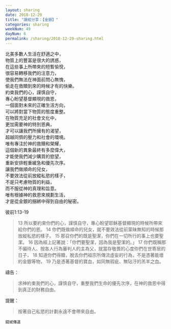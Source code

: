 ```yaml
---
layout: sharing
date: 2018-12-29
title: "讀經分享：【金銀】"
categories: sharing
weekNum: 49
dayNum: 6
permalink: /sharing/2018-12-29-sharing.html
---
```


北美多數人生活在舒適之中，  
物質上的豐富是很大的誘惑，  
在這些事上所帶來的短暫愉悅，  
很容易轉移我們的注意力，  
使我們無法在神面前問心無愧，  
偷走在救贖到來的時候才有的快樂。  
約束我們的心，謹慎自守，  
專心盼望基督顯現的救恩，  
一個面對未來的正確生活方向，  
可以將對當下物質的態度重整。  
在物質充足的社會文化中，  
更加需要神的特別恩典，  
才可以讓我們所擁有的渴望，  
超越同儕的壓力和社會的環境。  
唯有專注於神的救贖和榮耀，  
這個新的異象最終有多麼偉大，  
才能使我們減少購買的慾望，  
重新安排輕重緩急和優先次序。  
讓我們做順命的兒女，  
不要效法從前放縱私慾的樣子，  
不是只考慮物質的利益，  
而不服從神的真理和旨意。  
唯有根據神的救恩來規劃生活，  
才是從金銀的捆綁中得到自由的秘密。  

彼前1:13-19
>13 所以要約束你們的心，謹慎自守，專心盼望耶穌基督顯現的時候所帶來給你們的恩。 14 你們既做順命的兒女，就不要效法從前蒙昧無知的時候那放縱私慾的樣子。 15 那召你們的既是聖潔，你們在一切所行的事上也要聖潔。 16 因為經上記著說：「你們要聖潔，因為我是聖潔的。」 17 你們既稱那不偏待人、按各人行為審判人的主為父，就當存敬畏的心度你們在世寄居的日子， 18 知道你們得贖，脫去你們祖宗所傳流虛妄的行為，不是憑著能壞的金銀等物， 19 乃是憑著基督的寶血，如同無瑕疵、無玷汙的羔羊之血。

禱告：
>求神約束我們的心，謹慎自守，重整我們生命的優先次序，在神的救恩中得到真正的財務自由。

提醒：
>按著自己私慾的計劃永遠不會帶來自由。

`錢斌傳道`

